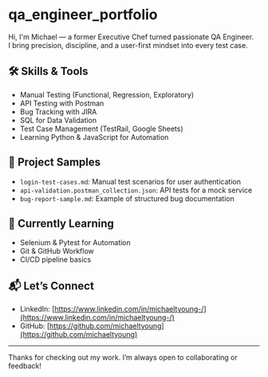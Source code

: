 # qa_engineer_portfolio
Hi, I'm Michael — a former Executive Chef turned passionate QA Engineer.  
I bring precision, discipline, and a user-first mindset into every test case.

## 🛠️ Skills & Tools
- Manual Testing (Functional, Regression, Exploratory)
- API Testing with Postman
- Bug Tracking with JIRA
- SQL for Data Validation
- Test Case Management (TestRail, Google Sheets)
- Learning Python & JavaScript for Automation

## 📁 Project Samples
- `login-test-cases.md`: Manual test scenarios for user authentication
- `api-validation.postman_collection.json`: API tests for a mock service
- `bug-report-sample.md`: Example of structured bug documentation

## 🧠 Currently Learning
- Selenium & Pytest for Automation
- Git & GitHub Workflow
- CI/CD pipeline basics

## 📬 Let’s Connect
- LinkedIn: [https://www.linkedin.com/in/michaeltyoung-/](https://www.linkedin.com/in/michaeltyoung-/)
- GitHub: [https://github.com/michaeltyoung](https://github.com/michaeltyoung)

---

Thanks for checking out my work. I’m always open to collaborating or feedback!
